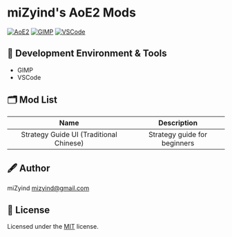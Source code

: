 ﻿# miZyind's AoE2 Mods

[![AoE2](https://img.shields.io/badge/AoE2-000?style=for-the-badge&logo=steam)](https://store.steampowered.com/app/813780)
[![GIMP](https://img.shields.io/badge/GIMP-5C5543?style=for-the-badge&logo=gimp)](https://www.gimp.org)
[![VSCode](https://img.shields.io/badge/VSCode-007ACC?style=for-the-badge&logo=visualstudiocode)](https://code.visualstudio.com)

## 💠 Development Environment & Tools

- GIMP
- VSCode

## 🗂 Mod List

|                  Name                   |         Description          |
| :-------------------------------------: | :--------------------------: |
| Strategy Guide UI (Traditional Chinese) | Strategy guide for beginners |

## 🖋 Author

miZyind <mizyind@gmail.com>

## 📇 License

Licensed under the [MIT](LICENSE) license.
